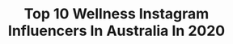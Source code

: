 ---
title: Top 10 Wellness Instagram Influencers In Australia In 2020
description: >-
  Find top wellness Instagram influencers in Australia in 2020. Most popular hashtags: #australia #stayhome #covid19 #love.
platform: Instagram
profiles:
  - username: "nataliaancora"
    fullname: >-
      🇦🇺🇵🇱 Natalia ✖️ Australia, GC
    location: "Australia"
    followers: 59953
    engagement: 212
    commentsToLikes: 0.111265
    id: ck5himf0ee9u00i11hp6tjznj
    verified: false
    hashtags: "#travellinggram, #happyliving, #silajestkobieta, #quotesoflife"
  - username: "meaganrothh"
    fullname: >-
      𝕸𝖊𝖆𝖌𝖘 🌶
    location: "Australia"
    followers: 5031
    engagement: 670
    commentsToLikes: 0.457634
    id: ckapa4t0tupjx0i781l43z64d
    verified: false
    hashtags: ""
  - username: "bazaarmumma"
    fullname: >-
      KIRI VASALES
    location: "Australia"
    followers: 25924
    engagement: 163
    commentsToLikes: 0.078701
    id: ck0w6as7u7oh70i1900nu439n
    verified: false
    hashtags: "#tiktokrookie, #welcometotheparentclub, #inthistogether, #bereavedmothersday"
  - username: "calebjudepackhamyoga"
    fullname: >-
      THE WELLNESS WARRIOR
    location: "Australia"
    followers: 31995
    engagement: 429
    commentsToLikes: 0.030527
    id: ck8sztxi2pp370j78v2szapb6
    verified: false
    hashtags: "#covid19, #upwardfacingdog, #bestof2019, #kundaliniyoga"
  - username: "rayneembley"
    fullname: >-
      RAYNE (Bryant)
    location: "Australia"
    followers: 26037
    engagement: 142
    commentsToLikes: 0.069008
    id: ck5c0saqatras0i114hnbz1md
    verified: false
    hashtags: "#mentalhealth, #covidcooking, #athomewithchef, #isolife"
  - username: "kim_kine"
    fullname: >-
      KIM KINE 🌱 Health & Wellness
    location: "Australia"
    followers: 25276
    engagement: 374
    commentsToLikes: 0.164670
    id: ck6u66xpmdvd00j71iuzx91jz
    verified: false
    hashtags: "#makesustainabilitysexy, #wolvenchallenge, #maythefourthbewithyou, #tonguescraper"
  - username: "pennylaneisthename"
    fullname: >-
      𝐏 𝐄 𝐍 𝐍 𝐘   𝐋 𝐀 𝐍 𝐄
    location: "Australia"
    followers: 59133
    engagement: 429
    commentsToLikes: 0.016966
    id: ck6tkl14a4wzk0j715csb0cki
    verified: false
    hashtags: "#stormdennis, #happyvalentinesday, #tate, #reflexology"
  - username: "elliejbrooksss"
    fullname: >-
      EL🌺
    location: "Australia"
    followers: 48716
    engagement: 265
    commentsToLikes: 0.013256
    id: ck15pgc74xqk10i19eqqddd4u
    verified: false
    hashtags: "#earthdayeveryday, #covid, #frolicking, #iso"
  - username: "taniadalton"
    fullname: >-
      Tania Dalton
    location: "Australia"
    followers: 41718
    engagement: 266
    commentsToLikes: 0.093841
    id: ck8t0il31s6jg0j78me43d6mp
    verified: false
    hashtags: "#takemeback, #needvitaminsea, #healthyover50, #50plusandfabulous"
  - username: "bonnee_fahlstrom"
    fullname: >-
      🤍BONNEE 🤍
    location: "Australia"
    followers: 141322
    engagement: 53
    commentsToLikes: 0.054501
    id: ck15q4iox125y0i19zpqujypm
    verified: false
    hashtags: "#melbournemodel, #covid19, #stayhome, #australianart"
---